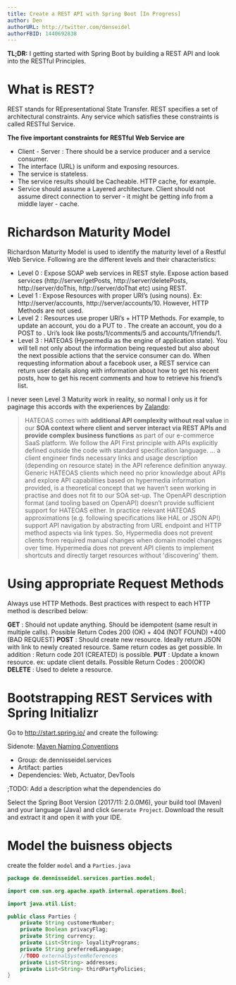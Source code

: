 ```yaml
---
title: Create a REST API with Spring Boot [In Progress] 
author: Den
authorURL: http://twitter.com/denseidel
authorFBID: 1440692838
---
```

**TL;DR:** I getting started with Spring Boot by building a REST API and look into the RESTful Principles. 

<!--truncate-->
# What is REST?
REST stands for REpresentational State Transfer. REST specifies a set of architectural constraints. Any service which satisfies these constraints is called RESTful Service.

**The five important constraints for RESTful Web Service are** 

* Client - Server : There should be a service producer and a service consumer.
* The interface (URL) is uniform and exposing resources.
* The service is stateless.
* The service results should be Cacheable. HTTP cache, for example.
* Service should assume a Layered architecture. Client should not assume direct connection to server - it might be getting info from a middle layer - cache.

# Richardson Maturity Model
Richardson Maturity Model is used to identify the maturity level of a Restful Web Service. Following are the different levels and their characteristics:

* Level 0 : Expose SOAP web services in REST style. Expose action based services (http://server/getPosts, http://server/deletePosts, http://server/doThis, http://server/doThat etc) using REST.
* Level 1 : Expose Resources with proper URI’s (using nouns). Ex: http://server/accounts, http://server/accounts/10. However, HTTP Methods are not used.
* Level 2 : Resources use proper URI’s + HTTP Methods. For example, to update an account, you do a PUT to . The create an account, you do a POST to . Uri’s look like posts/1/comments/5 and accounts/1/friends/1.
* Level 3 : HATEOAS (Hypermedia as the engine of application state). You will tell not only about the information being requested but also about the next possible actions that the service consumer can do. When requesting information about a facebook user, a REST service can return user details along with information about how to get his recent posts, how to get his recent comments and how to retrieve his friend’s list.

I never seen Level 3 Maturity work in reality, so normal I only us it for paginage this accords with the experiences
by [Zalando](http://zalando.github.io/restful-api-guidelines/#163): 

> HATEOAS comes with **additional API complexity without real value** in our **SOA context where client and server interact via REST APIs and provide complex business functions** as part of our e-commerce SaaS platform.
> We follow the API First principle with APIs explicitly defined outside the code with standard specification language. ... a client engineer finds necessary links and usage description (depending on resource state) in the API reference definition anyway. 
> Generic HATEOAS clients which need no prior knowledge about APIs and explore API capabilities based on hypermedia information provided, is a theoretical concept that we haven’t seen working in practise and does not fit to our SOA set-up. The OpenAPI description format (and tooling based on OpenAPI) doesn’t provide sufficient support for HATEOAS either. 
> In practice relevant HATEOAS approximations (e.g. following specifications like HAL or JSON API) support API navigation by abstracting from URL endpoint and HTTP method aspects via link types. So, Hypermedia does not prevent clients from required manual changes when domain model changes over time. 
> Hypermedia does not prevent API clients to implement shortcuts and directly target resources without 'discovering' them.

# Using appropriate Request Methods
Always use HTTP Methods. Best practices with respect to each HTTP method is described below:

**GET** : Should not update anything. Should be idempotent (same result in multiple calls). Possible Return Codes 200 (OK) + 404 (NOT FOUND) +400 (BAD REQUEST)
**POST** : Should create new resource. Ideally return JSON with link to newly created resource. Same return codes as get possible. In addition : Return code 201 (CREATED) is possible.
**PUT** : Update a known resource. ex: update client details. Possible Return Codes : 200(OK)
**DELETE** : Used to delete a resource.

# Bootstrapping REST Services with Spring Initializr

Go to http://start.spring.io/ and create the following: 

Sidenote: [Maven Naming Conventions](https://maven.apache.org/guides/mini/guide-naming-conventions.html)

* Group: de.dennisseidel.services
* Artifact: parties
* Dependencies: Web, Actuator, DevTools 

;TODO: Add a description what the dependencies do

Select the Spring Boot Version (2017/11: 2.0.0M6), your build tool (Maven) and your language (Java) and click `Generate Project`. Download the result and extract it and open it with your IDE. 

# Model the buisness objects

create the folder `model` and a `Parties.java`

```java
package de.dennisseidel.services.parties.model;

import com.sun.org.apache.xpath.internal.operations.Bool;

import java.util.List;

public class Parties {
    private String customerNumber;
    private Boolean privacyFlag;
    private String currency;
    private List<String> loyalityPrograms;
    private String preferredLanguage;
    //TODO externalSystemReferences
    private List<String> addresses;
    private List<String> thirdPartyPolicies;
}
```


